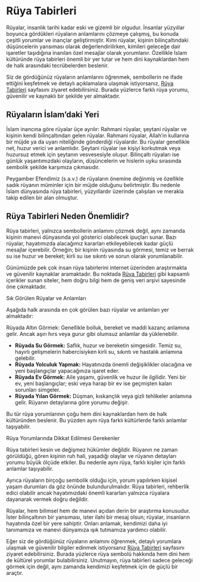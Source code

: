# Rüya Tabirleri

Rüyalar, insanlık tarihi kadar eski ve gizemli bir olgudur. İnsanlar yüzyıllar boyunca gördükleri rüyaların anlamlarını çözmeye çalışmış, bu konuda çeşitli yorumlar ve inançlar geliştirmiştir. Kimi rüyalar, kişinin bilinçaltındaki düşüncelerin yansıması olarak değerlendirilirken, kimileri geleceğe dair işaretler taşıdığına inanılan özel mesajlar olarak yorumlanır. Özellikle İslam kültüründe rüya tabirleri önemli bir yer tutar ve hem dini kaynaklardan hem de halk arasındaki tecrübelerden beslenir. 

Siz de gördüğünüz rüyaların anlamlarını öğrenmek, sembollerin ne ifade ettiğini keşfetmek ve detaylı açıklamalara ulaşmak istiyorsanız, [Rüya Tabirleri](https://www.islamiruyatabirleri.org/) sayfasını ziyaret edebilirsiniz. Burada yüzlerce farklı rüya yorumu, güvenilir ve kaynaklı bir şekilde yer almaktadır.

## Rüyaların İslam’daki Yeri

İslam inancına göre rüyalar üçe ayrılır: Rahmani rüyalar, şeytani rüyalar ve kişinin kendi bilinçaltından gelen rüyalar. Rahmani rüyalar, Allah’ın kullarına bir müjde ya da uyarı niteliğinde gönderdiği rüyalardır. Bu rüyalar genellikle net, huzur verici ve anlamlıdır. Şeytani rüyalar ise kişiyi korkutmak veya huzursuz etmek için şeytanın vesvesesiyle oluşur. Bilinçaltı rüyaları ise günlük yaşantımızdaki olayların, düşüncelerin ve hislerin uyku sırasında sembolik şekilde karşımıza çıkmasıdır.

Peygamber Efendimiz (s.a.v.) de rüyaların önemine değinmiş ve özellikle sadık rüyanın müminler için bir müjde olduğunu belirtmiştir. Bu nedenle İslam dünyasında rüya tabirleri, yüzyıllardır üzerinde çalışılan ve merakla takip edilen bir alan olmuştur.

## Rüya Tabirleri Neden Önemlidir?

Rüya tabirleri, yalnızca sembollerin anlamını çözmek değil, aynı zamanda kişinin manevi dünyasında yol gösterici olabilecek ipuçları sunar. Bazı rüyalar, hayatımızda alacağımız kararları etkileyebilecek kadar güçlü mesajlar içerebilir. Örneğin; bir kişinin rüyasında su görmesi, temiz ve berrak su ise huzur ve bereket; kirli su ise sıkıntı ve sorun olarak yorumlanabilir. 

Günümüzde pek çok insan rüya tabirlerini internet üzerinden araştırmakta ve güvenilir kaynaklar aramaktadır. Bu noktada [Rüya Tabirleri](https://www.islamiruyatabirleri.org/) gibi kapsamlı içerikler sunan siteler, hem doğru bilgi hem de geniş veri arşivi sayesinde öne çıkmaktadır.

Sık Görülen Rüyalar ve Anlamları

Aşağıda halk arasında en çok görülen bazı rüyalar ve anlamları yer almaktadır:

Rüyada Altın Görmek: Genellikle bolluk, bereket ve maddi kazanç anlamına gelir. Ancak aşırı hırs veya gurur gibi olumsuz anlamlar da yüklenebilir.  
- **Rüyada Su Görmek:** Saflık, huzur ve bereketin simgesidir. Temiz su, hayırlı gelişmelerin habercisiyken kirli su, sıkıntı ve hastalık anlamına gelebilir.  
- **Rüyada Yolculuk Yapmak:** Hayatınızda önemli değişiklikler olacağına ve yeni başlangıçlar yapacağınıza işaret eder.  
- **Rüyada Ev Görmek:** Aile yaşamı, güvenlik ve huzur ile ilgilidir. Yeni bir ev, yeni başlangıçlar; eski veya harap bir ev ise geçmişten kalan sorunları simgeler.  
- **Rüyada Yılan Görmek:** Düşman, kıskançlık veya gizli tehlikeler anlamına gelir. Rüyanın detaylarına göre yorumu değişir.  

Bu tür rüya yorumlarının çoğu hem dini kaynaklardan hem de halk kültüründen beslenir. Bu yüzden aynı rüya farklı kültürlerde farklı anlamlar taşıyabilir.

Rüya Yorumlarında Dikkat Edilmesi Gerekenler

Rüya tabirleri kesin ve değişmez hükümler değildir. Rüyanın ne zaman görüldüğü, gören kişinin ruh hali, yaşadığı olaylar ve rüyanın detayları yorumu büyük ölçüde etkiler. Bu nedenle aynı rüya, farklı kişiler için farklı anlamlar taşıyabilir.  

Ayrıca rüyaların birçoğu sembolik olduğu için, yorum yapılırken kişisel yaşam durumları da göz önünde bulundurulmalıdır. Rüya tabirleri, rehberlik edici olabilir ancak hayatımızdaki önemli kararları yalnızca rüyalara dayanarak vermek doğru değildir.

Rüyalar, hem bilimsel hem de manevi açıdan derin bir araştırma konusudur. İster bilinçaltının bir yansıması, ister ilahi bir mesaj olsun; rüyalar, insanların hayatında özel bir yere sahiptir. Onları anlamak, kendimizi daha iyi tanımamıza ve manevi dünyamıza ışık tutmamıza yardımcı olabilir.  

Eğer siz de gördüğünüz rüyaların anlamını öğrenmek, detaylı yorumlara ulaşmak ve güvenilir bilgiler edinmek istiyorsanız [Rüya Tabirleri](https://www.islamiruyatabirleri.org/) sayfasını ziyaret edebilirsiniz. Burada yüzlerce rüya sembolü hakkında hem dini hem de kültürel yorumlar bulabilirsiniz. Unutmayın, rüya tabirleri sadece geleceği görmek için değil, aynı zamanda kendimizi keşfetmek için de güçlü bir araçtır.
